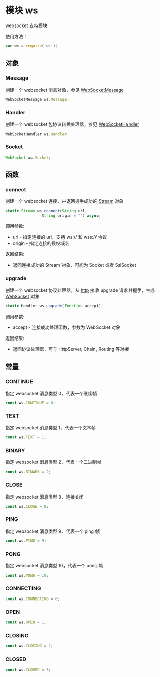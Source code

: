 # 模块 ws
websocket 支持模块

使用方法：
```JavaScript
var ws = require('ws');
```
## 对象
        
### Message
创建一个 websocket 消息对象，参见 [WebSocketMessage](/docs/manual/object/ifs/websocketmessage.md.html)
```JavaScript
WebSocketMessage ws.Message;
```

### Handler
创建一个 websocket 包协议转换处理器，参见 [WebSocketHandler](/docs/manual/object/ifs/websockethandler.md.html)
```JavaScript
WebSocketHandler ws.Handler;
```

### Socket

```JavaScript
WebSocket ws.Socket;
```

## 函数
        
### connect
创建一个 websocket 连接，并返回握手成功的 [Stream](/docs/manual/object/ifs/stream.md.html) 对象
```JavaScript
static Stream ws.connect(String url,
                String origin = "") async;
```

调用参数:
* url - 指定连接的 url，支持 ws:// 和 wss:// 协议
* origin - 指定连接的授权域名

返回结果:
* 返回连接成功的 Stream 对象，可能为 Socket 或者 SslSocket

### upgrade
创建一个 websocket 协议处理器，从 [http](/docs/manual/module/ifs/http.md.html) 接收 upgrade 请求并握手，生成 [WebSocket](/docs/manual/object/ifs/websocket.md.html) 对象
```JavaScript
static Handler ws.upgrade(Function accept);
```

调用参数:
* accept - 连接成功处理函数，参数为 WebSocket 对象

返回结果:
* 返回协议处理器，可与 HttpServer, Chain, Routing 等对接

## 常量
        
### CONTINUE
指定 websocket 消息类型 0，代表一个继续帧
```JavaScript
const ws.CONTINUE = 0;
```

### TEXT
指定 websocket 消息类型 1，代表一个文本帧
```JavaScript
const ws.TEXT = 1;
```

### BINARY
指定 websocket 消息类型 2，代表一个二进制帧
```JavaScript
const ws.BINARY = 2;
```

### CLOSE
指定 websocket 消息类型 8，连接关闭
```JavaScript
const ws.CLOSE = 8;
```

### PING
指定 websocket 消息类型 9，代表一个 ping 帧
```JavaScript
const ws.PING = 9;
```

### PONG
指定 websocket 消息类型 10，代表一个 pong 帧
```JavaScript
const ws.PONG = 10;
```

### CONNECTING

```JavaScript
const ws.CONNECTING = 0;
```

### OPEN

```JavaScript
const ws.OPEN = 1;
```

### CLOSING

```JavaScript
const ws.CLOSING = 2;
```

### CLOSED

```JavaScript
const ws.CLOSED = 3;
```

